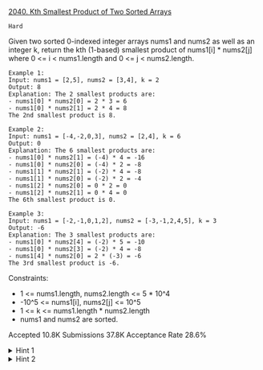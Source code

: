 [2040. Kth Smallest Product of Two Sorted Arrays](https://leetcode.com/problems/kth-smallest-product-of-two-sorted-arrays/)

`Hard`

Given two sorted 0-indexed integer arrays nums1 and nums2 as well as an integer k, return the kth (1-based) smallest product of nums1[i] * nums2[j] where 0 <= i < nums1.length and 0 <= j < nums2.length.
 
```
Example 1:
Input: nums1 = [2,5], nums2 = [3,4], k = 2
Output: 8
Explanation: The 2 smallest products are:
- nums1[0] * nums2[0] = 2 * 3 = 6
- nums1[0] * nums2[1] = 2 * 4 = 8
The 2nd smallest product is 8.

Example 2:
Input: nums1 = [-4,-2,0,3], nums2 = [2,4], k = 6
Output: 0
Explanation: The 6 smallest products are:
- nums1[0] * nums2[1] = (-4) * 4 = -16
- nums1[0] * nums2[0] = (-4) * 2 = -8
- nums1[1] * nums2[1] = (-2) * 4 = -8
- nums1[1] * nums2[0] = (-2) * 2 = -4
- nums1[2] * nums2[0] = 0 * 2 = 0
- nums1[2] * nums2[1] = 0 * 4 = 0
The 6th smallest product is 0.

Example 3:
Input: nums1 = [-2,-1,0,1,2], nums2 = [-3,-1,2,4,5], k = 3
Output: -6
Explanation: The 3 smallest products are:
- nums1[0] * nums2[4] = (-2) * 5 = -10
- nums1[0] * nums2[3] = (-2) * 4 = -8
- nums1[4] * nums2[0] = 2 * (-3) = -6
The 3rd smallest product is -6.
``` 

Constraints:

- 1 <= nums1.length, nums2.length <= 5 * 10^4
- -10^5 <= nums1[i], nums2[j] <= 10^5
- 1 <= k <= nums1.length * nums2.length
- nums1 and nums2 are sorted.

Accepted
10.8K
Submissions
37.8K
Acceptance Rate
28.6%

<details>
<summary>Hint 1</summary>

Can we split this problem into four cases depending on the sign of the numbers?

</details>
<details>
<summary>Hint 2</summary>

Can we binary search the value?

</details>